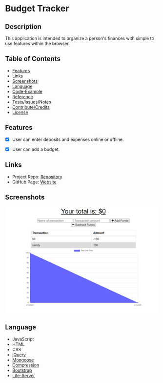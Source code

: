 # Budget Tracker

## Description

This application is intended to organize a person's finances with simple to use features within the browser.

## Table of Contents

* [Features](#Features)
* [Links](#Links)
* [Screenshots](#Screenshots)
* [Language](#Language)
* [Code-Example](#Code-Example)
* [Reference](#Reference)
* [Tests/Issues/Notes](#Tests/Issues/Notes)
* [Contribute/Credits](#Contribute/Credits)
* [License](#License)

## Features

- [x] User can enter deposits and expenses online or offline.
- [x] User can add a budget.


## Links

* Project Repo: [Repository](https://github.com/Darrellfr3/PWA-Budget-Tracker)
* GitHub Page: [Website](https://jeishu.github.io/work-day-scheduler/)

## Screenshots

![budget](./snapshot.png)


## Language

* JavaScript
* HTML
* CSS
* [jQuery](https://jquery.com/)
* [Mongoose](https://www.mongodb.com/)
* [Compression](https://github.com/expressjs/compression#readme)
* [Bootstrap](https://getbootstrap.com/)
* [Lite-Server](https://github.com/johnpapa/lite-server#readme)
